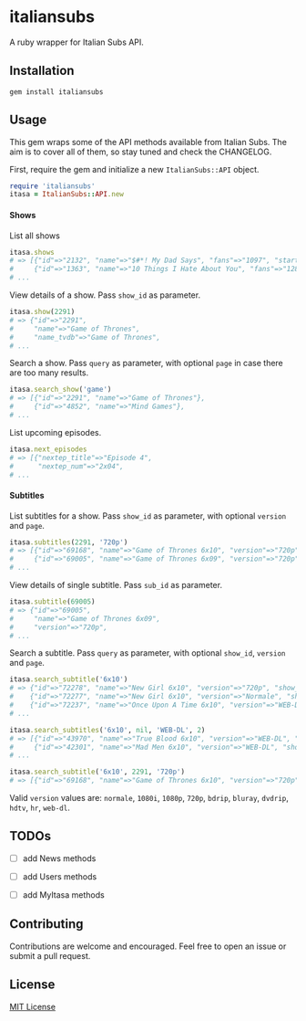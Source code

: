 # italiansubs

A ruby wrapper for Italian Subs API.

## Installation

```
gem install italiansubs
```

## Usage

This gem wraps some of the API methods available from Italian Subs. The aim is to cover all of them, so stay tuned and check the CHANGELOG.

First, require the gem and initialize a new `ItalianSubs::API` object.

```ruby
require 'italiansubs'
itasa = ItalianSubs::API.new
```

#### Shows

List all shows

```ruby
itasa.shows
# => [{"id"=>"2132", "name"=>"$#*! My Dad Says", "fans"=>"1097", "started"=>"2010-09-23", "ended"=>"2011-02-17"},
#     {"id"=>"1363", "name"=>"10 Things I Hate About You", "fans"=>"1289", "started"=>"2009-07-07", "ended"=>"2010-05-24"},
# ...
```

View details of a show. Pass `show_id` as parameter.

```ruby
itasa.show(2291)
# => {"id"=>"2291",
#     "name"=>"Game of Thrones",
#     "name_tvdb"=>"Game of Thrones",
# ...
```

Search a show. Pass `query` as parameter, with optional `page` in case there are too many results.

```ruby
itasa.search_show('game')
# => [{"id"=>"2291", "name"=>"Game of Thrones"},
#     {"id"=>"4852", "name"=>"Mind Games"},
# ...
```

List upcoming episodes.

```ruby
itasa.next_episodes
# => [{"nextep_title"=>"Episode 4",
#      "nextep_num"=>"2x04",
# ...
```

#### Subtitles

List subtitles for a show. Pass `show_id` as parameter, with optional `version` and `page`.

```ruby
itasa.subtitles(2291, '720p')
# => [{"id"=>"69168", "name"=>"Game of Thrones 6x10", "version"=>"720p"},
#     {"id"=>"69005", "name"=>"Game of Thrones 6x09", "version"=>"720p"},
# ...
```

View details of single subtitle. Pass `sub_id` as parameter.

```ruby
itasa.subtitle(69005)
# => {"id"=>"69005",
#     "name"=>"Game of Thrones 6x09",
#     "version"=>"720p",
# ...
```

Search a subtitle. Pass `query` as parameter, with optional `show_id`, `version` and `page`.

```ruby
itasa.search_subtitle('6x10')
# => {"id"=>"72278", "name"=>"New Girl 6x10", "version"=>"720p", "show_id"=>"2876", "show_name"=>"New Girl"},
#    {"id"=>"72277", "name"=>"New Girl 6x10", "version"=>"Normale", "show_id"=>"2876", "show_name"=>"New Girl"},
#    {"id"=>"72237", "name"=>"Once Upon A Time 6x10", "version"=>"WEB-DL", "show_id"=>"3042", "show_name"=>"Once Upon A Time"},
# ...

itasa.search_subtitles('6x10', nil, 'WEB-DL', 2)
# => [{"id"=>"43970", "name"=>"True Blood 6x10", "version"=>"WEB-DL", "show_id"=>"988", "show_name"=>"True Blood"},
#     {"id"=>"42301", "name"=>"Mad Men 6x10", "version"=>"WEB-DL", "show_id"=>"442", "show_name"=>"Mad Men"},
# ...

itasa.search_subtitle('6x10', 2291, '720p')
# => [{"id"=>"69168", "name"=>"Game of Thrones 6x10", "version"=>"720p", "show_id"=>"2291", "show_name"=>"Game of Thrones"}]
```

Valid `version` values are: `normale`, `1080i`, `1080p`, `720p`, `bdrip`, `bluray`, `dvdrip`, `hdtv`, `hr`, `web-dl`.

## TODOs

- [ ] add News methods
- [ ] add Users methods
- [ ] add MyItasa methods


## Contributing

Contributions are welcome and encouraged. Feel free to open an issue or submit a pull request.

## License
[MIT License](https://github.com/epistrephein/italiansubs/blob/master/LICENSE)
